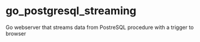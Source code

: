 # go_postgresql_streaming
 Go webserver that streams data from PostreSQL procedure with a trigger to browser  
